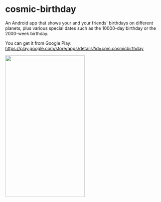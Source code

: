 # cosmic-birthday
An Android app that shows your and your friends' birthdays on different planets, plus various special dates such as the 10000-day birthday or the 2000-week birthday.

You can get it from Google Play:
https://play.google.com/store/apps/details?id=com.cosmicbirthday

<img src="https://lh5.ggpht.com/2JykiCKguvR8OHqC9j8z1vSrLpjIrUejGSfTCjURyD9EGMNioZ_aya7-CLldtlYVzg=h900-rw" width="255px" height="455px"/>
